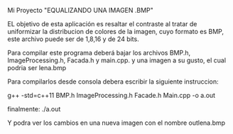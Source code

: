 Mi Proyecto "EQUALIZANDO UNA IMAGEN .BMP"

EL objetivo de esta aplicación es resaltar el contraste al tratar de uniformizar la distribucion de colores de la imagen,
cuyo formato es BMP, este archivo puede ser de 1,8,16 y de 24 bits.

Para compilar este programa deberá bajar los archivos BMP.h, ImageProcessing.h, Facada.h y main.cpp. y una imagen
a su gusto, el cual podria ser lena.bmp

Para compilarlos desde consola debera escribir la siguiente instruccion:

g++ -std=c++11 BMP.h ImageProcessing.h Facade.h Main.cpp -o a.out

finalmente:
./a.out

Y podra ver los cambios en una nueva imagen con el nombre outlena.bmp
